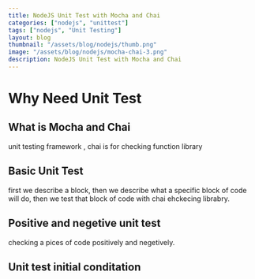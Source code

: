 ```yaml
---
title: NodeJS Unit Test with Mocha and Chai
categories: ["nodejs", "unittest"]
tags: ["nodejs", "Unit Testing"]
layout: blog
thumbnail: "/assets/blog/nodejs/thumb.png"
image: "/assets/blog/nodejs/mocha-chai-3.png"
description: NodeJS Unit Test with Mocha and Chai 
---
```


# Why Need Unit Test


## What is Mocha and Chai
unit testing framework , chai is for checking function library


## Basic Unit Test 
first we describe a block, then we describe what a specific block of code will do, then we test that block of code with chai ehckecing librabry. 


## Positive and negetive unit test
checking a pices of code positively and negetively. 


## Unit test initial conditation
